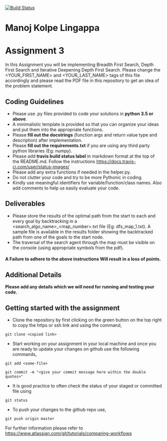 [![Build Status](https://travis-ci.com/hbrs-ai/assignment-03.svg?branch=master)](https://travis-ci.com/hbrs-ai/assignment-03)
# Manoj Kolpe Lingappa

# Assignment 3
In this Assignment you will be implementing Breadth First Search, Depth First Search and Iterative Deepening Depth First Search.
Please change the <YOUR_FIRST_NAME> and <YOUR_LAST_NAME> tags of this file accordingly and please read the PDF file in this repository to get an idea of the problem statement.

## Coding Guidelines
* Please use .py files provided to code your solutions in **python 3.5 or above**.
* A minimalistic template is provided so that you can organize your ideas and put them into the appropriate functions.
* Please **fill out the docstrings** (function args and return value type and description) after implementation.
* Please **fill out the requirements.txt** if you are using any third party python libraries (Eg: numpy).
* Please add **travis build status label** in markdown format at the top of the README.md. Follow the instructions https://docs.travis-ci.com/user/status-images/
* Please add any extra functions if needed in the helper.py.
* Do not clutter your code and try to be more Pythonic in coding.
* Kindly use meaningful identifiers for variable/function/class names. Also add comments to help us easily evaluate your code.

## Deliverables
* Please store the results of the optimal path from the start to each and every goal by backtracking in a <search_algo_name>_<map_number>.txt file (Eg: dfs_map_1.txt). A sample file is available in the results folder showing the backtracked path from one of the goals to the start node.
* The traversal of the search agent through the map must be visible on the console (using appropriate symbols from the pdf).


#### A Failure to adhere to the above instructions Will result in a loss of points.

## Additional Details
**Please add any details which we will need for running and testing your code.**



## Getting started with the assignment
* Clone the repository by first clicking on the green button on the top right to copy the https or ssh link and using the command,
```
git clone <copied link>
```
* Start working on your assignment in your local machine and once you are ready to update your changes on github use the following commands,
```
git add <some-file>
```
```
git commit -m "<give your commit message here within the double quotes>"
```
* It is good practice to often check the status of your staged or committed file using
```
git status
```
* To push your changes to the github repo use,
```
git push origin master
```

For further information please refer to https://www.atlassian.com/git/tutorials/comparing-workflows
